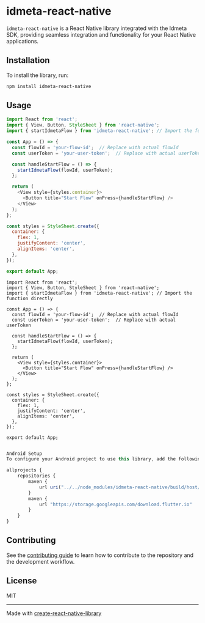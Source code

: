 # idmeta-react-native

`idmeta-react-native` is a React Native library integrated with the Idmeta SDK, providing seamless integration and functionality for your React Native applications.

## Installation

To install the library, run:

```sh
npm install idmeta-react-native
```

## Usage


```js
import React from 'react';
import { View, Button, StyleSheet } from 'react-native';
import { startIdmetaFlow } from 'idmeta-react-native'; // Import the function directly

const App = () => {
  const flowId = 'your-flow-id';  // Replace with actual flowId
  const userToken = 'your-user-token';  // Replace with actual userToken

  const handleStartFlow = () => {
    startIdmetaFlow(flowId, userToken);
  };

  return (
    <View style={styles.container}>
      <Button title="Start Flow" onPress={handleStartFlow} />
    </View>
  );
};

const styles = StyleSheet.create({
  container: {
    flex: 1,
    justifyContent: 'center',
    alignItems: 'center',
  },
});

export default App;

```

```tsx
import React from 'react';
import { View, Button, StyleSheet } from 'react-native';
import { startIdmetaFlow } from 'idmeta-react-native'; // Import the function directly

const App = () => {
  const flowId = 'your-flow-id';  // Replace with actual flowId
  const userToken = 'your-user-token';  // Replace with actual userToken

  const handleStartFlow = () => {
    startIdmetaFlow(flowId, userToken);
  };

  return (
    <View style={styles.container}>
      <Button title="Start Flow" onPress={handleStartFlow} />
    </View>
  );
};

const styles = StyleSheet.create({
  container: {
    flex: 1,
    justifyContent: 'center',
    alignItems: 'center',
  },
});

export default App;


```

```js
Android Setup
To configure your Android project to use this library, add the following lines to your android/build.gradle file:

allprojects {
    repositories {
        maven {
            url uri("../../node_modules/idmeta-react-native/build/host/outputs/repo")
        }
        maven {
            url "https://storage.googleapis.com/download.flutter.io"
        }
    }
}
```


## Contributing

See the [contributing guide](CONTRIBUTING.md) to learn how to contribute to the repository and the development workflow.

## License

MIT

---

Made with [create-react-native-library](https://github.com/callstack/react-native-builder-bob)
